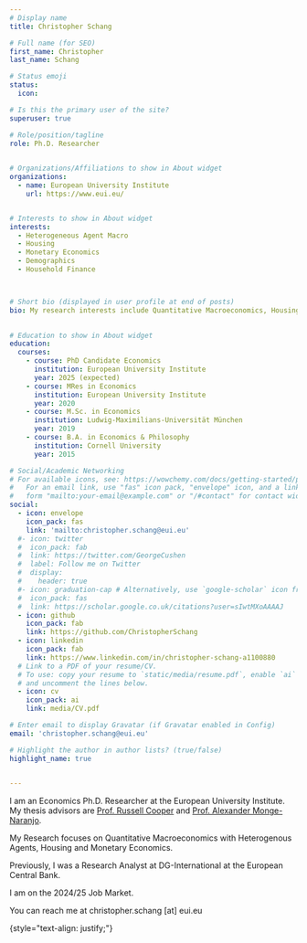 ```yaml
---
# Display name
title: Christopher Schang

# Full name (for SEO)
first_name: Christopher
last_name: Schang

# Status emoji
status:
  icon: 

# Is this the primary user of the site?
superuser: true

# Role/position/tagline
role: Ph.D. Researcher

  
# Organizations/Affiliations to show in About widget
organizations:
  - name: European University Institute
    url: https://www.eui.eu/


# Interests to show in About widget
interests:  
  - Heterogeneous Agent Macro
  - Housing
  - Monetary Economics
  - Demographics
  - Household Finance



# Short bio (displayed in user profile at end of posts)
bio: My research interests include Quantitative Macroeconomics, Housing, Monetary Policy, Demographics and Household Finance.
 

# Education to show in About widget
education:
  courses:
    - course: PhD Candidate Economics
      institution: European University Institute
      year: 2025 (expected)
    - course: MRes in Economics
      institution: European University Institute
      year: 2020
    - course: M.Sc. in Economics
      institution: Ludwig-Maximilians-Universität München
      year: 2019
    - course: B.A. in Economics & Philosophy
      institution: Cornell University
      year: 2015

# Social/Academic Networking
# For available icons, see: https://wowchemy.com/docs/getting-started/page-builder/#icons
#   For an email link, use "fas" icon pack, "envelope" icon, and a link in the
#   form "mailto:your-email@example.com" or "/#contact" for contact widget.
social:
  - icon: envelope
    icon_pack: fas
    link: 'mailto:christopher.schang@eui.eu'
  #- icon: twitter
  #  icon_pack: fab
  #  link: https://twitter.com/GeorgeCushen
  #  label: Follow me on Twitter
  #  display:
  #    header: true
  #- icon: graduation-cap # Alternatively, use `google-scholar` icon from #`ai` icon pack
  #  icon_pack: fas
  #  link: https://scholar.google.co.uk/citations?user=sIwtMXoAAAAJ
  - icon: github
    icon_pack: fab
    link: https://github.com/ChristopherSchang
  - icon: linkedin
    icon_pack: fab
    link: https://www.linkedin.com/in/christopher-schang-a1100880
  # Link to a PDF of your resume/CV.
  # To use: copy your resume to `static/media/resume.pdf`, enable `ai` icons in `params.yaml`,
  # and uncomment the lines below.
  - icon: cv
    icon_pack: ai
    link: media/CV.pdf

# Enter email to display Gravatar (if Gravatar enabled in Config)
email: 'christopher.schang@eui.eu'

# Highlight the author in author lists? (true/false)
highlight_name: true

 
---
```


I am an Economics Ph.D. Researcher at the European University Institute. My thesis advisors are <a href="https://sites.google.com/site/coopereconomics/" target="_blank" rel="noopener noreferrer">Prof. Russell Cooper</a> and <a href="https://alexandermonge.com" target="_blank" rel="noopener noreferrer">Prof. Alexander Monge-Naranjo</a>. 
 
My Research focuses on Quantitative Macroeconomics with Heterogenous Agents, Housing and Monetary Economics. 

Previously, I was a Research Analyst at DG-International at the European Central Bank.

I am on the 2024/25 Job Market.

You can reach me at christopher.schang [at] eui.eu

{style="text-align: justify;"} 
